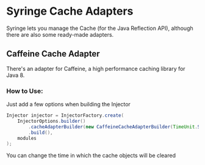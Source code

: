 # Syringe Cache Adapters
Syringe lets you manage the Cache (for the Java Reflection API), although there are also some ready-made adapters.

## Caffeine Cache Adapter
There's an adapter for Caffeine, a high performance caching library for Java 8.
### How to Use:
Just add a few options when building the Injector
```java
Injector injector = InjectorFactory.create(
    InjectorOptions.builder()
        .cacheAdapterBuilder(new CaffeineCacheAdapterBuilder(TimeUnit.SECONDS, 1))
        .build(),
    modules
);
```
You can change the time in which the cache objects will be cleared
